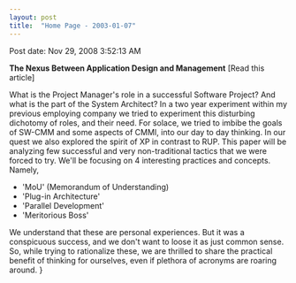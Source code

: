 ```yaml
---
layout: post
title:  "Home Page - 2003-01-07"
---
```


Post date: Nov 29, 2008 3:52:13 AM

**The Nexus Between Application Design and Management** [Read this article]

What is the Project Manager's role in a successful Software Project? And what is the part of the System Architect? In a two year experiment within my previous employing company we tried to experiment this disturbing dichotomy of roles, and their need. For solace, we tried to imbibe the goals of SW-CMM and some aspects of CMMI, into our day to day thinking. In our quest we also explored the spirit of XP in contrast to RUP. This paper will be analyzing few successful and very non-traditional tactics that we were forced to try. We'll be focusing on 4 interesting practices and concepts. Namely,

*   'MoU' (Memorandum of Understanding)
*   'Plug-in Architecture'
*   'Parallel Development'
*   'Meritorious Boss'

We understand that these are personal experiences. But it was a conspicuous success, and we don't want to loose it as just common sense. So, while trying to rationalize these, we are thrilled to share the practical benefit of thinking for ourselves, even if plethora of acronyms are roaring around.
}
